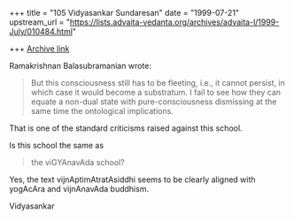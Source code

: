 +++
title = "105 Vidyasankar Sundaresan"
date = "1999-07-21"
upstream_url = "https://lists.advaita-vedanta.org/archives/advaita-l/1999-July/010484.html"

+++
[Archive link](https://lists.advaita-vedanta.org/archives/advaita-l/1999-July/010484.html)

Ramakrishnan Balasubramanian <ramakris at EROLS.COM> wrote:

>But this consciousness still has to be fleeting, i.e., it cannot
>persist, in which case it would become a substratum. I fail to see how
>they can equate a non-dual state with pure-consciousness dismissing at
>the same time the ontological implications.

That is one of the standard criticisms raised against this school.

Is this school the same as
>the viGYAnavAda school?

Yes, the text vijnAptimAtratAsiddhi seems to be clearly aligned with
yogAcAra and vijnAnavAda buddhism.

Vidyasankar

